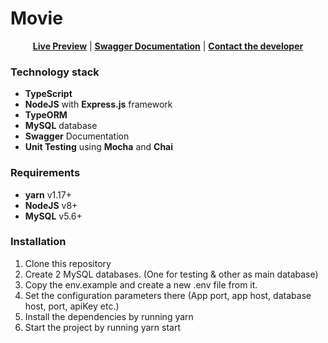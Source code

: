 # Movie

<div align="center">

[**Live Preview**](https://movie.pietrzakadrian.com) | [**Swagger Documentation**](https://movie.pietrzakadrian.com/api-docs/) | [**Contact the developer**](mailto:contact@pietrzakadrian.com)

</div>

### Technology stack

- **TypeScript**
- **NodeJS** with **Express.js** framework
- **TypeORM**
- **MySQL** database
- **Swagger** Documentation
- **Unit Testing** using **Mocha** and **Chai**

### Requirements

- **yarn** v1.17+
- **NodeJS** v8+
- **MySQL** v5.6+

### Installation

1. Clone this repository
2. Create 2 MySQL databases. (One for testing & other as main database)
3. Copy the env.example and create a new .env file from it.
4. Set the configuration parameters there (App port, app host, database host, port, apiKey etc.)
5. Install the dependencies by running yarn
6. Start the project by running yarn start

